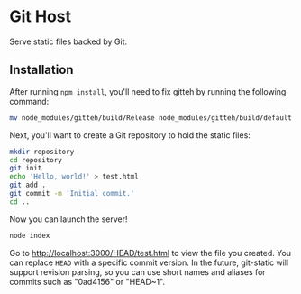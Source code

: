 # Git Host

Serve static files backed by Git.

## Installation

After running `npm install`, you'll need to fix gitteh by running the following command:

```bash
mv node_modules/gitteh/build/Release node_modules/gitteh/build/default
```

Next, you'll want to create a Git repository to hold the static files:

```bash
mkdir repository
cd repository
git init
echo 'Hello, world!' > test.html
git add .
git commit -m 'Initial commit.'
cd ..
```

Now you can launch the server!

```bash
node index
```

Go to <http://localhost:3000/HEAD/test.html> to view the file you created. You can replace `HEAD` with a specific commit version. In the future, git-static will support revision parsing, so you can use short names and aliases for commits such as "0ad4156" or "HEAD~1".
